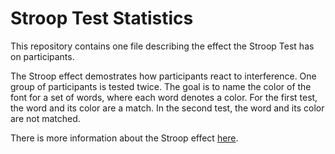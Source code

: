 # Stroop Test Statistics

This repository contains one file describing the effect the Stroop Test has on participants.

The Stroop effect demostrates how participants react to interference.  One group of participants is tested twice. The goal is to name the color of the font for a set of words, where each word denotes a color.  For the first test, the word and its color are a match.  In the second test, the word and its color are not matched.

There is more information about the Stroop effect [here](https://en.wikipedia.org/wiki/Stroop_effect).